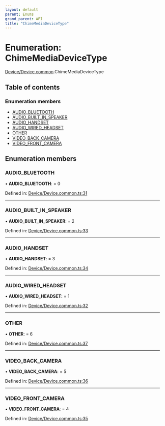 ```yaml
---
layout: default
parent: Enums
grand_parent: API
title: "ChimeMediaDeviceType"
---
```


# Enumeration: ChimeMediaDeviceType

[Device/Device.common](../modules/device_device_common.md).ChimeMediaDeviceType

## Table of contents

### Enumeration members

- [AUDIO\_BLUETOOTH](device_device_common.chimemediadevicetype.md#audio_bluetooth)
- [AUDIO\_BUILT\_IN\_SPEAKER](device_device_common.chimemediadevicetype.md#audio_built_in_speaker)
- [AUDIO\_HANDSET](device_device_common.chimemediadevicetype.md#audio_handset)
- [AUDIO\_WIRED\_HEADSET](device_device_common.chimemediadevicetype.md#audio_wired_headset)
- [OTHER](device_device_common.chimemediadevicetype.md#other)
- [VIDEO\_BACK\_CAMERA](device_device_common.chimemediadevicetype.md#video_back_camera)
- [VIDEO\_FRONT\_CAMERA](device_device_common.chimemediadevicetype.md#video_front_camera)

## Enumeration members

### AUDIO\_BLUETOOTH

• **AUDIO\_BLUETOOTH**: = 0

Defined in: [Device/Device.common.ts:31](https://github.com/atabix/nativescript-plugins/blob/90ee9de/packages/nativescript-amazon-chime/support/Device/Device.common.ts#L31)

___

### AUDIO\_BUILT\_IN\_SPEAKER

• **AUDIO\_BUILT\_IN\_SPEAKER**: = 2

Defined in: [Device/Device.common.ts:33](https://github.com/atabix/nativescript-plugins/blob/90ee9de/packages/nativescript-amazon-chime/support/Device/Device.common.ts#L33)

___

### AUDIO\_HANDSET

• **AUDIO\_HANDSET**: = 3

Defined in: [Device/Device.common.ts:34](https://github.com/atabix/nativescript-plugins/blob/90ee9de/packages/nativescript-amazon-chime/support/Device/Device.common.ts#L34)

___

### AUDIO\_WIRED\_HEADSET

• **AUDIO\_WIRED\_HEADSET**: = 1

Defined in: [Device/Device.common.ts:32](https://github.com/atabix/nativescript-plugins/blob/90ee9de/packages/nativescript-amazon-chime/support/Device/Device.common.ts#L32)

___

### OTHER

• **OTHER**: = 6

Defined in: [Device/Device.common.ts:37](https://github.com/atabix/nativescript-plugins/blob/90ee9de/packages/nativescript-amazon-chime/support/Device/Device.common.ts#L37)

___

### VIDEO\_BACK\_CAMERA

• **VIDEO\_BACK\_CAMERA**: = 5

Defined in: [Device/Device.common.ts:36](https://github.com/atabix/nativescript-plugins/blob/90ee9de/packages/nativescript-amazon-chime/support/Device/Device.common.ts#L36)

___

### VIDEO\_FRONT\_CAMERA

• **VIDEO\_FRONT\_CAMERA**: = 4

Defined in: [Device/Device.common.ts:35](https://github.com/atabix/nativescript-plugins/blob/90ee9de/packages/nativescript-amazon-chime/support/Device/Device.common.ts#L35)
